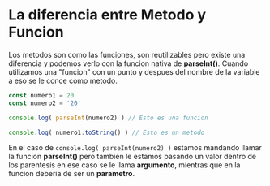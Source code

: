 # La diferencia entre Metodo y Funcion

Los metodos son como las funciones, son reutilizables pero existe una diferencia y podemos verlo con la funcion nativa de **parseInt()**. Cuando utilizamos una "funcion" con un punto y despues del nombre de la variable a eso se le conce como metodo.

```Javascript
const numero1 = 20
const numero2 = '20'

console.log( parseInt(numero2) ) // Esto es una funcion

console.log( numero1.toString() ) // Esto es un metodo
```

En el caso de `console.log( parseInt(numero2) )` estamos mandando llamar la funcion **parseInt()** pero tambien le estamos pasando un valor dentro de los parentesis en ese caso se le llama **argumento**, mientras que en la funcion deberia de ser un **parametro**.
